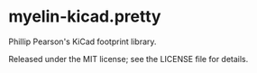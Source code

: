 # myelin-kicad.pretty

Phillip Pearson's KiCad footprint library.

Released under the MIT license; see the LICENSE file for details.
